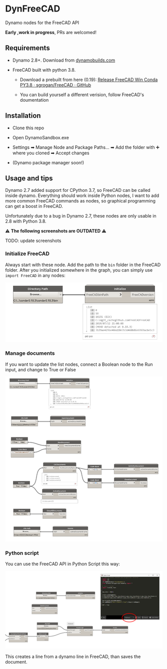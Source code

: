 # DynFreeCAD

Dynamo nodes for the FreeCAD API

**Early ,work in progress**, PRs are welcomed!

## Requirements

- Dynamo 2.8+. Download from [dynamobuilds.com](https://dynamobuilds.com/)

- FreeCAD built with python 3.8.
  
  - Download a prebuilt from here (0.19): [Release FreeCAD Win Conda PY3.8 · sgrogan/FreeCAD · GitHub](https://github.com/sgrogan/FreeCAD/releases/tag/PY3.8)
  
  - You can build yourself a different verision, follow FreeCAD's doumentation

## Installation

- Clone this repo

- Open DynamoSandbox.exe

- Settings ➡ Manage Node and  Package Paths... ➡ Add the folder with ➕ where you cloned ➡ Accept changes

- (Dynamo package manager soon!)

## Usage and tips

Dynamo 2.7 added support for CPython 3.7, so FreeCAD can be called inside dynamo. Everything should work inside Python nodes, I want to add more common FreeCAD commands as nodes, so graphical programming can get a boost in FreeCAD.

Unfortunately due to a bug in Dynamo 2.7, these nodes are only usable in 2.8 with Python 3.8. 

⚠️ **The following screenshots are OUTDATED** ⚠️ 

TODO: update screenshots

### Initialize FreeCAD

Always start with these node. Add the path to the `bin` folder in the FreeCAD folder. After you initialized somewhere in the graph, you can simply use `import FreeCAD` in any nodes:

![Initialize](Screenshots/Initialize.png)

### Manage documents

If you want to update the list nodes, connect a Boolean node to the Run input, and change to True or False

![Documents](Screenshots/Documents.png)

### Python script

You can use the FreeCAD API in Python Script this way:

![Create Line](Screenshots/CreateLine.png)

This creates a line from a dynamo line in FreeCAD, than saves the document.
